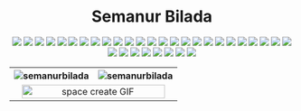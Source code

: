 <h1 align="center">Semanur Bilada</h1>

<div align="center">
    <!-- <h2>💻 Tech Stack:</h2> -->
    <p>
        <img src="https://img.shields.io/badge/python-3670A0?style=flat&logo=python&logoColor=ffdd54">
        <img src="https://img.shields.io/badge/tcp%2Fudp-007396.svg?style=flat&logo=protocol&logoColor=white">
        <img src="https://img.shields.io/badge/numpy-%23013243.svg?style=flat&logo=numpy&logoColor=white">
        <img src="https://img.shields.io/badge/pandas-%23150458.svg?style=flat&logo=pandas&logoColor=white">
        <img src="https://img.shields.io/badge/beautifulsoup4-3776AB.svg?style=flat&logo=&logoColor=white">
        <img src="https://img.shields.io/badge/PyTorch-%23EE4C2C.svg?style=flat&logo=PyTorch&logoColor=white">
        <img src="https://img.shields.io/badge/tensorflow-FF6F00.svg?style=flat&logo=tensorflow&logoColor=white">
        <img src="https://img.shields.io/badge/opencv-%23white.svg?style=flat&logo=opencv&logoColor=white">
        <img src="https://img.shields.io/badge/yolo-00FFFF.svg?style=flat&logo=yolo&logoColor=black">
        <img src="https://img.shields.io/badge/matplotlib-%230077B5.svg?style=flat&logo=Matplotlib&logoColor=white">
        <img src="https://img.shields.io/badge/jetson-%2300ADEF.svg?style=flat&logo=nvidia&logoColor=white">
        <img src="https://img.shields.io/badge/raspberry%20pi-A22846.svg?style=flat&logo=raspberrypi&logoColor=white">
        <img src="https://img.shields.io/badge/google%20colab-F9AB00.svg?style=flat&logo=googlecolab&logoColor=white">
        <!-- <img src="https://img.shields.io/badge/ros-%230A0FF9.svg?style=flat&logo=ros&logoColor=white"> -->
        <img src="https://img.shields.io/badge/gazebo-9F4F20.svg?style=flat&logo=gazebo&logoColor=white">
        <img src="https://img.shields.io/badge/docker-%230db7ed.svg?style=flat&logo=docker&logoColor=white">
        <img src="https://img.shields.io/badge/django-%23092E20.svg?style=flat&logo=django&logoColor=white">
        <img src="https://img.shields.io/badge/postgres-%23316192.svg?style=flat&logo=postgresql&logoColor=white">
        <img src="https://img.shields.io/badge/mongodb-%2347A248.svg?style=flat&logo=mongodb&logoColor=white">
        <img src="https://img.shields.io/badge/linux-FCC624?style=flat&logo=linux&logoColor=black">
        <img src="https://img.shields.io/badge/github-%23121011.svg?style=flat&logo=github&logoColor=white">
        <img src="https://img.shields.io/badge/git-F05032?style=flat&logo=git&logoColor=white">
        <img src="https://img.shields.io/badge/javascript-%23323330.svg?style=flat&logo=javascript&logoColor=%23F7DF1E">
        <!-- <img src="https://img.shields.io/badge/node.js-43853D?style=flat&logo=node.js&logoColor=white"> -->
        <img src="https://img.shields.io/badge/npm-CB3837?style=flat&logo=npm&logoColor=white">
        <img src="https://img.shields.io/badge/react-%2320232a.svg?style=flat&logo=react&logoColor=%2361DAFB">
        <img src="https://img.shields.io/badge/typescript-%23007ACC.svg?style=flat&logo=typescript&logoColor=white">
        <img src="https://img.shields.io/badge/next.js-000000?style=flat&logo=next.js&logoColor=white">
        <img src="https://img.shields.io/badge/html5-%23E34F26.svg?style=flat&logo=html5&logoColor=white">
        <img src="https://img.shields.io/badge/css3-%231572B6.svg?style=flat&logo=css3&logoColor=white">
        <img src="https://img.shields.io/badge/tailwindcss-%2338B2AC.svg?style=flat&logo=tailwind-css&logoColor=white">
        <img src="https://img.shields.io/badge/bootstrap-%237952B3.svg?style=flat&logo=bootstrap&logoColor=white">
        <img src="https://img.shields.io/badge/canva-%2300C4CC.svg?style=flat&logo=Canva&logoColor=white">
        <img src="https://img.shields.io/badge/c-%2300599C.svg?style=flat&logo=c&logoColor=white">
        <img src="https://img.shields.io/badge/c++-%2300599C.svg?style=flat&logo=c%2B%2B&logoColor=white">
        <!-- "Languages, Developer Tools, Libraries/Frameworks" olarak ayrılabilir...-->
    </p>
    <TABLE>
        <TR>
            <!-- <TH colspan="2"><img src="https://user-images.githubusercontent.com/74038190/225813708-98b745f2-7d22-48cf-9150-083f1b00d6c9.gif" width="790" height="290"></TH> -->
            <TH><img align="center" src="https://github-readme-stats.vercel.app/api?username=semanurbilada&title_color=06b6d4&icon_color=06b6d4&text_color=9ca3af&bg_color=00000000&border_color=0e7490&show_icons=true&locale=en" alt="semanurbilada"/></TH>
            <TH><img align="center" src="https://github-readme-stats.vercel.app/api/top-langs?username=semanurbilada&title_color=06b6d4&icon_color=fbbf24&text_color=9ca3af&bg_color=00000000&border_color=0e7490&show_icons=true&locale=en&layout=compact" alt="semanurbilada"/></TH>
        </TR>
        <TR align="center">
            <TD colspan="2"><img class="giphy-gif-img giphy-img-loaded" src="https://media1.giphy.com/media/v1.Y2lkPTc5MGI3NjExajUyaW9zejQzcGttdG96NDhyb2U3czFhcmJja2cyemVieHRmdWtnbSZlcD12MV9pbnRlcm5hbF9naWZfYnlfaWQmY3Q9Zw/zOpCjfo01YIM0/giphy.gif" style="background:rgba(0,0,0,0)" width="95%" height="auto" alt="space create GIF"></TD>
        </TR>
    </TABLE>
</div>
